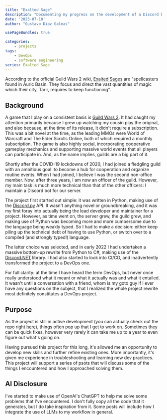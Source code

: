 ```yaml
---
title: "Exalted Sage"
description: "Documenting my progress on the development of a Discord bot as part of a DevOps project"
date: '2023-07-10'
author: "Gustavo Diaz Galeas"

usePageBundles: true

categories:
    - projects
tags:
    - DevOps
    - software engineering
series: Exalted Sage
---
```


According to the official Guild Wars 2 wiki, [Exalted Sages](https://wiki.guildwars2.com/wiki/Exalted_Sage) are "spellcasters found in Auric Basin. They focus and direct the vast quantities of magic which their city, Tarir, requires to keep functioning".

## Background

A game that I play on a consistent basis is [Guild Wars 2](https://www.guildwars2.com/en/). It had caught my attention primarily because I grew up watching my cousin play the original, and also because, at the time of its release, it didn't require a subscription. This was a bit novel at the time, as the leading MMOs were World of Warcraft and The Elder Scrolls Online, both of which required a monthly subscription. The game is also highly social, incorporating cooperative gameplay mechanics and supporting massive world events that all players can participate in. And, as the name implies, guilds are a big part of it.

Shortly after the COVID-19 lockdowns of 2020, I had joined a fledgling guild with an ambitious goal: to become a hub for cooperation and organize routine events. When I had joined, I believe I was the second non-office member. Now, after three years, I am now an officer of the guild. However, my main task is much more technical than that of the other officers: I maintain a Discord bot for our server.

The project first started out simple: it was written in Python, making use of the [Discord.py](https://discordpy.readthedocs.io/en/stable/) API. It wasn't anything novel or groundbreaking, and it was my first foray into actually being the lead developer and maintainer for a project. However, as time went on, the server grew, the guild grew, and making use of Python was becoming more and more cumbersome due to the language being weakly typed. So I had to make a decision: either keep piling up the technical debt of having to use Python, or switch over to a compiled (and strongly typed!) language.

The latter choice was selected, and in early 2022 I had undertaken a massive bottom-up rewrite from Python to C#, making use of the [Discord.NET](https://discordnet.dev/guides/introduction/intro.html) library. I had also started to look into CI/CD, and inadvertently transformed the project to a DevOps one.

For full clarity: at the time I have heard the term DevOps, but never once really understood what it meant or what it actually was and what it entailed. It wasn't until a conversation with a friend, whom is my goto guy if I ever have any questions on the subject, that I realized the whole project rewrite most definitely constitutes a DevOps project.

## Purpose

As the project is still in active development (you can actually check out the repo right [here](https://github.com/Incapamentum/Exalted-Sage)), things often pop up that I get to work on. Sometimes they can be quick fixes, however very rarely it can take me up to a year to even figure out what's going on.

Having pursued this project for this long, it's allowed me an opportunity to develop new skills and further refine existing ones. More importantly, it's given me experience in troubleshooting and learning new dev practices. This project will support a series of psots that will discuss some of the things I encountered and how I approached solving them.

## AI Disclosure

I've started to make use of OpenAI's ChatGPT to help me solve some problems that I've encountered. I don't fully copy all the code that it generates, but I do take inspiration from it. Some posts will include how I integrate the use of LLMs to my workflow in general.